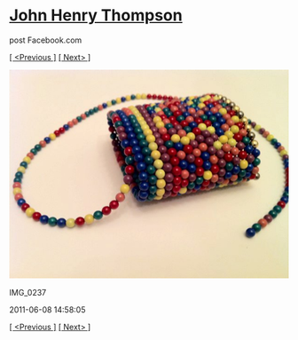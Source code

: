 # [John Henry Thompson](../README.md)
post Facebook.com

[[ <Previous ]](2011-06-08-4.md) [[ Next> ]](2011-06-06-1.md)

[![](../media/2011-06-08/Magnetic-Balls-IMG_0237.jpg)](../README.md)

IMG_0237

2011-06-08 14:58:05

[[ <Previous ]](2011-06-08-4.md) [[ Next> ]](2011-06-06-1.md)